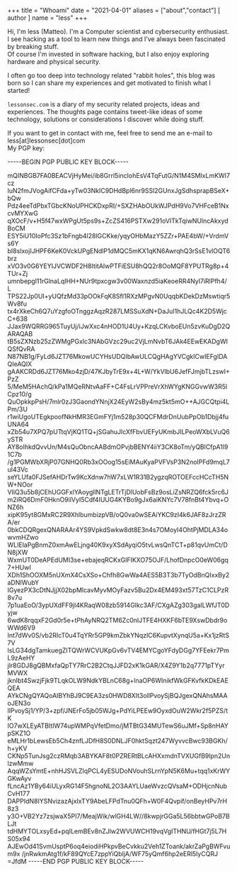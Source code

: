 +++
title = "Whoami"
date = "2021-04-01"
aliases = ["about","contact"]
[ author ]
  name = "less"
+++

Hi, I'm less (Matteo). I'm a Computer scientist and cybersecurity enthusiast.
I see hacking as a tool to learn new things and I’ve always been fascinated by breaking stuff.  
Of course I'm invested in software hacking, but I also enjoy exploring hardware and physical security.

I often go too deep into technology related "rabbit holes", this blog was born so I can share my experiences and get motivated to finish what I started! 

`lessonsec.com` is a diary of my security related projects, ideas and experiences.
The thoughts page contains tweet-like ideas of some technology, solutions or considerations I discover while doing stuff.

If you want to get in contact with me, feel free to send me an e-mail to less[at]lessonsec[dot]com  
My PGP key:

-----BEGIN PGP PUBLIC KEY BLOCK-----

mQINBGB7FA0BEACVjHyMei/ib8Grrl5incIohEsV4TqFutG/N1M4SMIxLmKWI7cz
IuN2fmJVogAifCFda+yTw03NkIC9DHdBpl6nr9SSl2GUnxJgSdhsprapBSeX+bQw
Pdz4eeTdPbxTGbcKNoUPHCKDxpRI/+SXZHAbOUkWJPdH9Vo7VHFceB1NxcvMYXwG
qXOcF/v+H5f47wxWPgUt5ps9s+ZcZS416PSTXw291oVITkTqiwNUlncAkxydBoCM
ESY5iU10IoPfc3Sz1bFngb4l28lGCKke/yqyOHbMazY5ZZr+PAE4bW/+VrdmVs6Y
bI8slxojIJHPF6KeK0VckUPgENdlP1dMQC5mKX1qKN6AwrqhQ3rSsE1vlOQT6brz
xVO3v0G6YEYIJVCWDF2H8ItitAIwPTFiESU8hQQ2r8OoMQF8YPUTRg8p+4TUr+Zj
umnbepgl11rGlnaLqIHH+NUr9tpxcgw3v00Waxnzd5iaKeoeRR4NyI7iRlPfh4/L
TPS22Jp0UI+yUQfzMd33pOOkFqK8SfI1RXzMPgvN0UqqbKDekDzMswtiqr5Wv8fu
tx4rXkeCh6Q7uYzgfoOTnggzAqzR287LMSSuXdN+DaJuI1hJLQc4K2D5WjcC+638
JJax9WQRRG965TuyUj/iJwXxc4nHOD1U4Uy+KzqLCKvboEUn5zvKuDgD2QARAQAB
tB5sZXNzb25zZWMgPGxlc3NAbGVzc29uc2VjLmNvbT6JAk4EEwEKADgWIQSfQvRA
N87NB1g/FyLd6JZT76MkowUCYHsUDQIbAwULCQgHAgYVCgkICwIEFgIDAQIeAQIX
gAAKCRDd6JZT76Mko4zjD/47KJbyTrE9x+4L+W/YkVlbU6JefFJmjbTLzswI+PzZ
5/MeM5HAchQ/kPa1MQeRNtvAaFF+C4FsLrVPPreVrXhWYgKNGGvwW3R5lCpz10/g
QuOpkkpPsH/7mlr0zJ3GaondYNnjX24EyW2sBy4mz5kt5mO++AJGCQtpi4LPm/3U
r1wiUgoUTEgkpoofNkHMR3EGmFYj1m528p30QCFMdrDnUubPpOb1Dbjj4fuUNA64
xZb54u7XPQ7pUTtqVjKQ1TQ+jSGahuJlcXfFbvUEFyUKmbJILPeoWXbLVuQ6ySTR
AY8oIhkdQvvUn/M4sQuObncAABdmOPvjbBENY4iiY3CK8oTm/yQBlCfpA1l91C7b
/g1PGMWbXRjP07GNHQ0Rb3xOOog15sEiMAuKyaPVFVsP3N2nolPFd9mqL7uI43Vc
seYLUfa0FJSefAHDrTw9KcXdnw7hW7xLW1R31B2ygzqROTOEFccHCcTH5NW+NOor
VIiQ3u5b8jCEhUGGFxlYAoygllNTgLETrTjDlUobFsBz9osLiZsNRZQ6fck5rc6J
m2iRQ6DmF0HknO9ilVyI5Cdf4IUUG4KYBo9gJx6aiKNYc7V78fnBt4Ybvq+ONZ6h
xipK95yt8GMxRC2R9XhlbumbizpVB/oQ0va0wSEAiYKC9zI4k6JAF8zJrzZRA/er
0bkCDQRgexQNARAAr4YS9VpkdSwkw8dt8E3n4s7OMoyI4OhtPjMDLA34owvmHZwo
WLIElaPgBnmZ0xmAwELjng40K9xyXSdAyqiO5tvLwsQnTCT+p81qvUmCt/DN8jXW
WxmUT0DeAPEdUMI3se+ebajeqRCKxGlFIKXO75OJF/LhofDnpcO0eW06gq7+HUwI
XDh1ShOOXM5nUXmX4CsXSo+Chfh8GwWa4AES5B3T3b7TyOdBnQIxxBy2aDNIWubY
IGyezPX3cDtNJjjX02bpMlcavMyvMOyFazv5Bu2Dx4EM493xt57TzC1CLPzR8v7u
7p1uaEoO/3ypUXdFF9jI4KRaqW08zb5914GIkc3AF/CXgAZg303gaILWfJT0Dyjw
6wdK8rqqxF2Gd0r5e+tPhAyNRQ2TM6Zc0nlJTFE4HXKF6bTE9XswDbdr9oWWd6V9
Int7dWv0S/vb2RIcT0u4TqYRr5GP9kmZbkYNqzlC6KupvtXynqU5a+Kx1jzRtS7V
lsLG34dgTamkuegZITQWrWCVUKpGv6vTV4EMYCgoYFdyDGg7YFEekr7PmL9zAeHY
jlr8GDJ8gQBMxfaQpTY7RrC2B2CtqJJFD2xK1kGAR/X4Z9Y1b2q7771pTYyrMVWX
jknIbt4SwzjFjk9TLqkOLW9NdkYBLnC68g+lnaOP6WInikfWkGFKvfkKDkEAEQEA
AYkCNgQYAQoAIBYhBJ9C9EA3zs0HWD8XIt3ollPvoySjBQJgexQNAhsMAAoJEN3o
llPvoySj1/YP/3+zpf/JNErFo5jb05WJg+PdYiLPEEw9OyxdOuW2Wkr2f5PZS/tK
IO7wXLEyATBItIW74upWMPqVfetDmo/jMTBtG34MUTewS6uJMf+Sp8nHAYpSKZ1O
eMLHr1bLewsEb5Ch4znfLJDfH8S0DNLJF0hktSqzt247WyvvcBwc93BGKh/h+yKV
CKNp5TunJsg2czRMqb3ABYKAF8t0PZRERtBLcAHXxmdnTVXUGfB9lpn2UnlzwMmw
AqqWZsYmtE+nhHJSVLZIqPCL4yESUDoNVouhSLrnYpN5K6Mu+tqq1xKrWYGKwAyv
fLncAz1YBy64iULyxRG14F5hgnoNL2O3AAYLUaeWvzcQVsaM+ODHjcnNubCvH177
DAPPIdN8IYSNvizazAjxIxTY9AbeLFPdTnu0QFh+W0F4Qvpif/onBeyHPv7rH8z3
y3O+VB2Yz7zsjwaX5PI7/MeajWik/wlGH4LW//8kwpjrGGa5L56bbtwGPoB7BLJt
tdHMYTOLxsyEd+pqILemBEv8nZJlw2WVUWCH19vqVgITHNU/fHGt7j5L7HS05x94
AJEwOd41SvmUsptP6oq4eiodiHPkpvBeCvkku2Veh1ZToank/akrZaPgBWFvum9x
/jnRwkmAtg1f/kF89QYcE7zppYiQbljA/WF75yQmf6hp2eERl5lyCQRJ
=JfdM
-----END PGP PUBLIC KEY BLOCK-----
